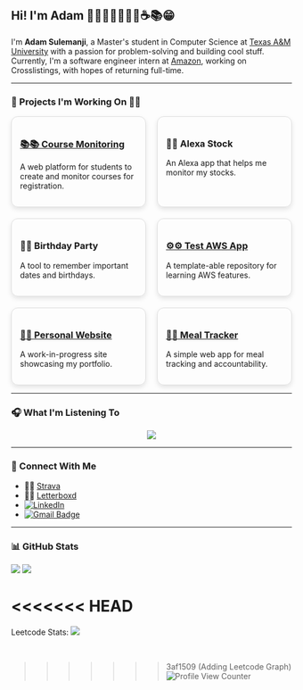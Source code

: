 ## Hi! I'm Adam 👋🦒🌮🏌️‍♂️🎾🎺☕️📚😁

I'm **Adam Sulemanji**, a Master's student in Computer Science at [Texas A&M University](https://engineering.tamu.edu/cse/index.html) with a passion for problem-solving and building cool stuff. Currently, I'm a software engineer intern at [Amazon](https://www.amazon.com/b?ie=UTF8&node=14770868011), working on Crosslistings, with hopes of returning full-time.

---

### 🌟 Projects I'm Working On 👨‍💻

<div style="display: grid; grid-template-columns: 1fr 1fr; gap: 20px;">
  <div style="border-radius: 12px; padding: 15px; box-shadow: 0 4px 8px rgba(0, 0, 0, 0.1); border: 1px solid #ddd;">
    <h3><a href="https://github.com/adamsulemanji/CourseMonitoring">📚📚 Course Monitoring</a></h3>
    <p>A web platform for students to create and monitor courses for registration.</p>
  </div>

  <div style="border-radius: 12px; padding: 15px; box-shadow: 0 4px 8px rgba(0, 0, 0, 0.1); border: 1px solid #ddd;">
    <h3>🤖🤖 Alexa Stock</h3>
    <p>An Alexa app that helps me monitor my stocks.</p>
  </div>

  <div style="border-radius: 12px; padding: 15px; box-shadow: 0 4px 8px rgba(0, 0, 0, 0.1); border: 1px solid #ddd;">
    <h3>🎉🎉 Birthday Party</h3>
    <p>A tool to remember important dates and birthdays.</p>
  </div>

  <div style="border-radius: 12px; padding: 15px; box-shadow: 0 4px 8px rgba(0, 0, 0, 0.1); border: 1px solid #ddd;">
    <h3><a href="https://github.com/adamsulemanji/test-aws-cdk-app">⚙️⚙️ Test AWS App</a></h3>
    <p>A template-able repository for learning AWS features.</p>
  </div>

  <div style="border-radius: 12px; padding: 15px; box-shadow: 0 4px 8px rgba(0, 0, 0, 0.1); border: 1px solid #ddd;">
    <h3><a href="https://github.com/adamsulemanji/PersonalWebsite">👨👨 Personal Website</a></h3>
    <p>A work-in-progress site showcasing my portfolio.</p>
  </div>

  <div style="border-radius: 12px; padding: 15px; box-shadow: 0 4px 8px rgba(0, 0, 0, 0.1); border: 1px solid #ddd;">
    <h3><a href="https://github.com/adamsulemanji/mealtracker">🥗🍟 Meal Tracker</a></h3>
    <p>A simple web app for meal tracking and accountability.</p>
  </div>
</div>

---

### 🎧 What I'm Listening To
<p style="display:flex;justify-content:center;">
  <a href='https://spotify-github-profile.kittinanx.com/api/view?uid=adamismee&redirect=true'>
    <img src='https://spotify-github-profile.kittinanx.com/api/view?uid=adamismee&cover_image=true&theme=default&show_offline=false&background_color=121212&interchange=false'>
  </a>
</p>

---

### 📲 Connect With Me
- 🏃💨 [Strava](https://www.strava.com/athletes/109469044)
- 🍿🎥 [Letterboxd](https://letterboxd.com/adamsulemanji/)
- [![LinkedIn](https://img.shields.io/badge/LinkedIn-0077B5?style=flat-square&logo=linkedin&logoColor=white)](https://www.linkedin.com/in/adamsulemanji/)
- [![Gmail Badge](https://img.shields.io/badge/-Gmail-c14438?style=flat-square&logo=Gmail&logoColor=white&link=mailto:adamsulemanji@tamu.edu)](mailto:adamsulemanji@tamu.edu)

---

### 📊 GitHub Stats
![](https://github-readme-stats.vercel.app/api?username=adamsulemanji&theme=default&hide_border=false&include_all_commits=false&count_private=false)
![](https://github-readme-stats.vercel.app/api/top-langs/?username=adamsulemanji&theme=default&hide_border=false&include_all_commits=false&count_private=false&layout=compact)

<<<<<<< HEAD
=======
Leetcode Stats:
![](https://leetcard.jacoblin.cool/adamsulemanji?ext=heatmap)

<br/>



>>>>>>> 3af1509 (Adding Leetcode Graph)
![Profile View Counter](https://komarev.com/ghpvc/?username=adamsulemanji)
